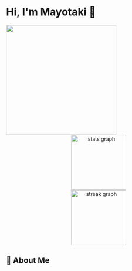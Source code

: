 # Hi, I'm Mayotaki 👋 

<div class=container>
  <img src="https://i.gifer.com/1dTC.gif" width="300"> 
  <div class=stats align="center">
    <img src="https://github-readme-stats.vercel.app/api?username=Mayotaki&hide_title=true&show_icons=true&include_all_commits=true&theme=ambient_gradient&locale=en&hide_border=true" height="150" alt="stats graph"  /> <br>
    <img src="https://streak-stats.demolab.com?user=Mayotaki&locale=en&mode=daily&theme=ambient_gradient&hide_border=true" height="150" alt="streak graph"  />
  </div>
</div>

## 🐾 About Me
